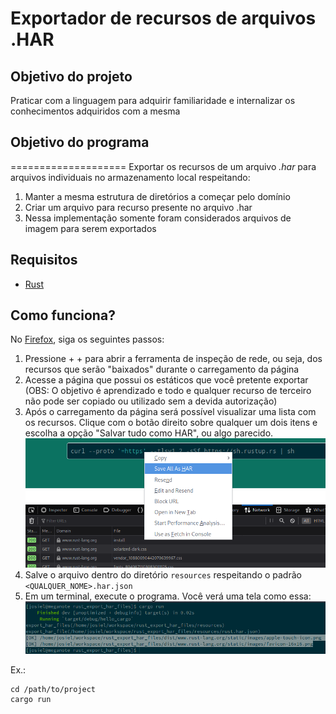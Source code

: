 # Exportador de recursos de arquivos .HAR

## Objetivo do projeto
Praticar com a linguagem para adquirir familiaridade e internalizar os conhecimentos adquiridos com a mesma

## Objetivo do programa
====================
Exportar os recursos de um arquivo *.har* para arquivos individuais no armazenamento local respeitando:

1. Manter a mesma estrutura de diretórios a começar pelo domínio
2. Criar um arquivo para recurso presente no arquivo .har
3. Nessa implementação somente foram considerados arquivos de imagem para serem exportados

## Requisitos
* [Rust](https://www.rust-lang.org/tools/install)

## Como funciona?
No [Firefox](https://firefox.com), siga os seguintes passos:
1. Pressione <CTRL> + <SHIFT> + <E> para abrir a ferramenta de inspeção de rede, ou seja, dos recursos que serão "baixados" durante o carregamento da página
2. Acesse a página que possui os estáticos que você pretente exportar (OBS: O objetivo é aprendizado e todo e qualquer recurso de terceiro não pode ser copiado ou utilizado sem a devida autorização)
3. Após o carregamento da página será possível visualizar uma lista com os recursos. Clique com o botão direito sobre qualquer um dois itens e escolha a opção "Salvar tudo como HAR", ou algo parecido. ![Exportar como HAR](./docs/img/save-as-har.png "Exportar como HAR")
4. Salve o arquivo dentro do diretório `resources` respeitando o padrão `<QUALQUER_NOME>.har.json`
5. Em um terminal, execute o programa. Você verá uma tela como essa: ![CLI](./docs/img/cli-cargo-run.png "CLI")

Ex.:
```
cd /path/to/project
cargo run
```
